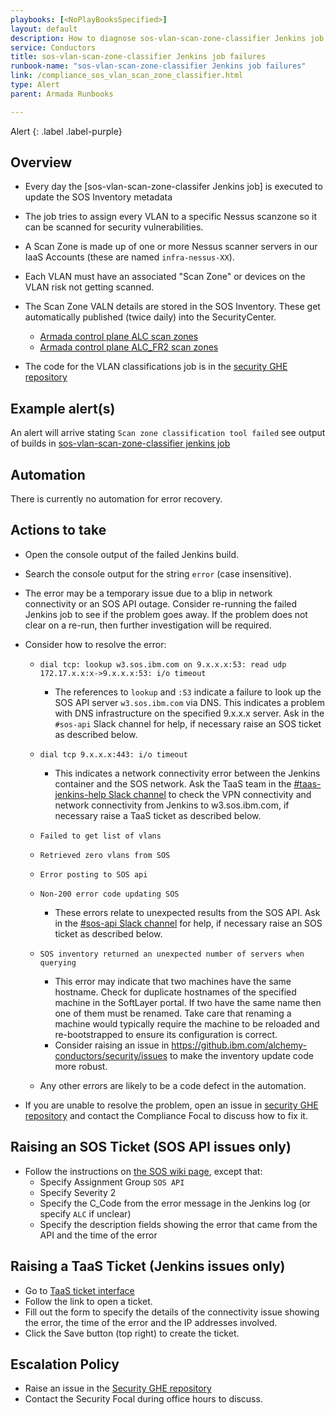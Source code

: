 ```yaml
---
playbooks: [<NoPlayBooksSpecified>]
layout: default
description: How to diagnose sos-vlan-scan-zone-classifier Jenkins job failures
service: Conductors
title: sos-vlan-scan-zone-classifier Jenkins job failures
runbook-name: "sos-vlan-scan-zone-classifier Jenkins job failures"
link: /compliance_sos_vlan_scan_zone_classifier.html
type: Alert
parent: Armada Runbooks

---
```


Alert
{: .label .label-purple}

## Overview
- Every day the [sos-vlan-scan-zone-classifer Jenkins job] is executed to update the SOS Inventory metadata

- The job tries to assign every VLAN to a specific Nessus scanzone so it can be scanned for security vulnerabilities.

- A Scan Zone is made up of one or more Nessus scanner servers in our IaaS Accounts (these are named `infra-nessus-XX`).

- Each VLAN must have an associated "Scan Zone" or devices on the VLAN risk not getting scanned.

- The Scan Zone VALN  details are stored in the SOS Inventory.  These get automatically published (twice daily) into the SecurityCenter.
    - [Armada control plane ALC scan zones](https://w3.sos.ibm.com/inventory.nsf/security_center.xsp?c_code=alc)
    - [Armada control plane ALC_FR2 scan zones](https://w3.sos.ibm.com/inventory.nsf/security_center.xsp?c_code=alc_fr2)

- The code for the VLAN classifications job is in the [security GHE repository](https://github.ibm.com/alchemy-conductors/security/tree/master/scan-zone)

## Example alert(s)

An alert will arrive stating `Scan zone classification tool failed` see output of builds in [sos-vlan-scan-zone-classifier jenkins job]

## Automation
There is currently no automation for error recovery.

## Actions to take

- Open the console output of the failed Jenkins build.
- Search the console output for the string `error` (case insensitive).

- The error may be a temporary issue due to a blip in network connectivity or an SOS API outage. Consider re-running the failed Jenkins job to see if the problem goes away.  If the problem does not clear on a re-run, then further investigation will be required.

- Consider how to resolve the error:
    - `dial tcp: lookup w3.sos.ibm.com on 9.x.x.x:53: read udp 172.17.x.x:x->9.x.x.x:53: i/o timeout`
        - The references to `lookup` and `:53` indicate a failure to look up the SOS API server `w3.sos.ibm.com` via DNS. This indicates a problem with DNS infrastructure on the specified 9.x.x.x server. Ask in the `#sos-api` Slack channel for help, if necessary raise an SOS ticket as described below.

    - `dial tcp 9.x.x.x:443: i/o timeout`
        - This indicates a network connectivity error between the Jenkins container and the SOS network. Ask the TaaS team in the [#taas-jenkins-help Slack channel](https://ibm-argonauts.slack.com/archives/C56Q2JUKS) to check the VPN connectivity and network connectivity from Jenkins to w3.sos.ibm.com, if necessary raise a TaaS ticket as described below.

    - `Failed to get list of vlans`
    - `Retrieved zero vlans from SOS`
    - `Error posting to SOS api`
    - `Non-200 error code updating SOS`
        - These errors relate to unexpected results from the SOS API. Ask in the [#sos-api Slack channel](https://ibm-argonauts.slack.com/archives/CARQFH3BP) for help, if necessary raise an SOS ticket as described below.

    - `SOS inventory returned an unexpected number of servers when querying`
        - This error may indicate that two machines have the same hostname. Check for duplicate hostnames of the specified machine in the SoftLayer portal. If two have the same name then one of them must be renamed. Take care that renaming a machine would typically require the machine to be reloaded and re-bootstrapped to ensure its configuration is correct.
        - Consider raising an issue in https://github.ibm.com/alchemy-conductors/security/issues to make the inventory update code more robust.

    - Any other errors are likely to be a code defect in the automation.

- If you are unable to resolve the problem, open an issue in [security GHE repository](https://github.ibm.com/alchemy-conductors/security/issues) and contact the Compliance Focal to discuss how to fix it.

## Raising an SOS Ticket (SOS API issues only)
- Follow the instructions on [the SOS wiki page](https://w3-connections.ibm.com/wikis/home?lang=en-us#!/wiki/W50576e433cea_4fbb_84ed_ec8a855405e4/page/IDMgt%20-%20Open%20ServiceNow%20Ticket), except that:
    - Specify Assignment Group `SOS API`
    - Specify Severity 2
    - Specify the C_Code from the error message in the Jenkins log (or specify `ALC` if unclear)
    - Specify the description fields showing the error that came from the API and the time of the error

## Raising a TaaS Ticket (Jenkins issues only)
- Go to [TaaS ticket interface](https://taas-home.w3ibm.mybluemix.net/jenkins)
- Follow the link to open a ticket.
- Fill out the form to specify the details of the connectivity issue showing the error, the time of the error and the IP addresses involved.
- Click the Save button (top right) to create the ticket.

## Escalation Policy
- Raise an issue in the [Security GHE repository](https://github.ibm.com/alchemy-conductors/security/issues/)
- Contact the Security Focal during office hours to discuss.


[sos-vlan-scan-zone-classifier jenkins job]: https://alchemy-conductors-jenkins.swg-devops.com/job/Conductors/job/Security-Compliance/job/sos-vlan-scan-zone-classifier/
